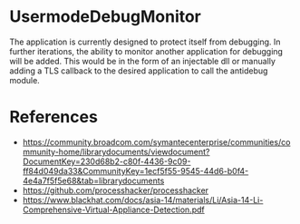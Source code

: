 # UsermodeDebugMonitor

The application is currently designed to protect itself from debugging. 
In further iterations, the ability to monitor another application for debugging will be added.
This would be in the form of an injectable dll or manually adding a TLS callback to the desired application to call the antidebug module. 

# References

- https://community.broadcom.com/symantecenterprise/communities/community-home/librarydocuments/viewdocument?DocumentKey=230d68b2-c80f-4436-9c09-ff84d049da33&CommunityKey=1ecf5f55-9545-44d6-b0f4-4e4a7f5f5e68&tab=librarydocuments
- https://github.com/processhacker/processhacker
- https://www.blackhat.com/docs/asia-14/materials/Li/Asia-14-Li-Comprehensive-Virtual-Appliance-Detection.pdf
